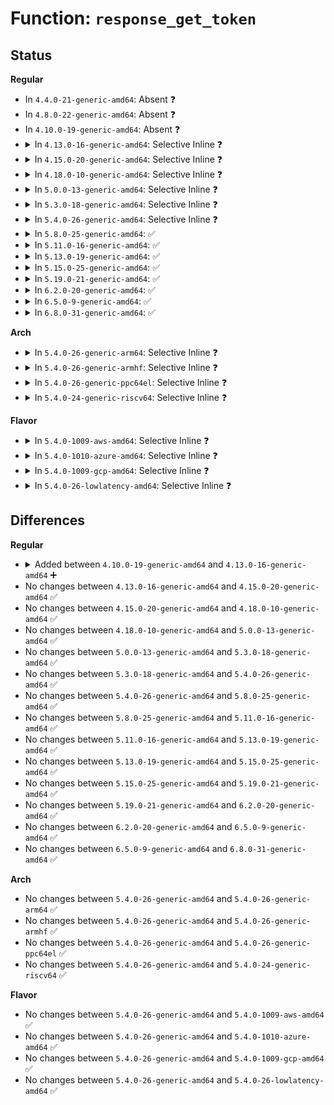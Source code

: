 # Function: <code>response_get_token</code>

## Status
<b>Regular</b>
<ul>
<li>
In <code>4.4.0-21-generic-amd64</code>: Absent ❓
</li>
<li>
In <code>4.8.0-22-generic-amd64</code>: Absent ❓
</li>
<li>
In <code>4.10.0-19-generic-amd64</code>: Absent ❓
</li>
<li>
<details>
<summary>In <code>4.13.0-16-generic-amd64</code>: Selective Inline ❓</summary>

```c
const struct opal_resp_tok * response_get_token(const struct parsed_resp * resp, int n)
```

```json
{
  "name": "response_get_token",
  "collision_type": "Unique Static",
  "inline_type": "Selective",
  "funcs": [
    {
      "addr": 18446744071583412288,
      "name": "response_get_token",
      "external": false,
      "loc": "block/sed-opal.c:675",
      "file": "block/sed-opal.c",
      "inline": "not declared, inlined",
      "caller_inline": [],
      "caller_func": [
        "block/sed-opal.c:parse_and_check_status",
        "block/sed-opal.c:parse_and_check_status",
        "block/sed-opal.c:parse_and_check_status"
      ]
    }
  ],
  "symbols": [
    {
      "addr": 18446744071583412288,
      "name": "response_get_token",
      "section": ".text",
      "bind": "STB_LOCAL",
      "size": 121
    }
  ]
}
```
</details>
</li>
<li>
<details>
<summary>In <code>4.15.0-20-generic-amd64</code>: Selective Inline ❓</summary>

```c
const struct opal_resp_tok * response_get_token(const struct parsed_resp * resp, int n)
```

```json
{
  "name": "response_get_token",
  "collision_type": "Unique Static",
  "inline_type": "Selective",
  "funcs": [
    {
      "addr": 18446744071583591952,
      "name": "response_get_token",
      "external": false,
      "loc": "block/sed-opal.c:687",
      "file": "block/sed-opal.c",
      "inline": "not declared, inlined",
      "caller_inline": [],
      "caller_func": [
        "block/sed-opal.c:parse_and_check_status",
        "block/sed-opal.c:parse_and_check_status",
        "block/sed-opal.c:parse_and_check_status"
      ]
    }
  ],
  "symbols": [
    {
      "addr": 18446744071583591952,
      "name": "response_get_token",
      "section": ".text",
      "bind": "STB_LOCAL",
      "size": 121
    }
  ]
}
```
</details>
</li>
<li>
<details>
<summary>In <code>4.18.0-10-generic-amd64</code>: Selective Inline ❓</summary>

```c
const struct opal_resp_tok * response_get_token(const struct parsed_resp * resp, int n)
```

```json
{
  "name": "response_get_token",
  "collision_type": "Unique Static",
  "inline_type": "Selective",
  "funcs": [
    {
      "addr": 18446744071583808864,
      "name": "response_get_token",
      "external": false,
      "loc": "block/sed-opal.c:684",
      "file": "block/sed-opal.c",
      "inline": "not declared, inlined",
      "caller_inline": [],
      "caller_func": [
        "block/sed-opal.c:parse_and_check_status",
        "block/sed-opal.c:parse_and_check_status",
        "block/sed-opal.c:parse_and_check_status"
      ]
    }
  ],
  "symbols": [
    {
      "addr": 18446744071583808864,
      "name": "response_get_token",
      "section": ".text",
      "bind": "STB_LOCAL",
      "size": 123
    }
  ]
}
```
</details>
</li>
<li>
<details>
<summary>In <code>5.0.0-13-generic-amd64</code>: Selective Inline ❓</summary>

```c
const struct opal_resp_tok * response_get_token(const struct parsed_resp * resp, int n)
```

```json
{
  "name": "response_get_token",
  "collision_type": "Unique Static",
  "inline_type": "Selective",
  "funcs": [
    {
      "addr": 18446744071583891744,
      "name": "response_get_token",
      "external": false,
      "loc": "block/sed-opal.c:684",
      "file": "block/sed-opal.c",
      "inline": "not declared, inlined",
      "caller_inline": [],
      "caller_func": [
        "block/sed-opal.c:parse_and_check_status",
        "block/sed-opal.c:parse_and_check_status",
        "block/sed-opal.c:parse_and_check_status"
      ]
    }
  ],
  "symbols": [
    {
      "addr": 18446744071583891744,
      "name": "response_get_token",
      "section": ".text",
      "bind": "STB_LOCAL",
      "size": 123
    }
  ]
}
```
</details>
</li>
<li>
<details>
<summary>In <code>5.3.0-18-generic-amd64</code>: Selective Inline ❓</summary>

```c
const struct opal_resp_tok * response_get_token(const struct parsed_resp * resp, int n)
```

```json
{
  "name": "response_get_token",
  "collision_type": "Unique Static",
  "inline_type": "Selective",
  "funcs": [
    {
      "addr": 18446744071584082192,
      "name": "response_get_token",
      "external": false,
      "loc": "block/sed-opal.c:726",
      "file": "block/sed-opal.c",
      "inline": "not declared, inlined",
      "caller_inline": [],
      "caller_func": [
        "block/sed-opal.c:parse_and_check_status",
        "block/sed-opal.c:parse_and_check_status",
        "block/sed-opal.c:parse_and_check_status",
        "block/sed-opal.c:response_get_u64"
      ]
    }
  ],
  "symbols": [
    {
      "addr": 18446744071584082192,
      "name": "response_get_token",
      "section": ".text",
      "bind": "STB_LOCAL",
      "size": 156
    }
  ]
}
```
</details>
</li>
<li>
<details>
<summary>In <code>5.4.0-26-generic-amd64</code>: Selective Inline ❓</summary>

```c
const struct opal_resp_tok * response_get_token(const struct parsed_resp * resp, int n)
```

```json
{
  "name": "response_get_token",
  "collision_type": "Unique Static",
  "inline_type": "Selective",
  "funcs": [
    {
      "addr": 18446744071584204896,
      "name": "response_get_token",
      "external": false,
      "loc": "block/sed-opal.c:728",
      "file": "block/sed-opal.c",
      "inline": "not declared, inlined",
      "caller_inline": [],
      "caller_func": [
        "block/sed-opal.c:parse_and_check_status",
        "block/sed-opal.c:parse_and_check_status",
        "block/sed-opal.c:parse_and_check_status",
        "block/sed-opal.c:response_get_u64"
      ]
    }
  ],
  "symbols": [
    {
      "addr": 18446744071584204896,
      "name": "response_get_token",
      "section": ".text",
      "bind": "STB_LOCAL",
      "size": 156
    }
  ]
}
```
</details>
</li>
<li>
<details>
<summary>In <code>5.8.0-25-generic-amd64</code>: ✅</summary>

```c
const struct opal_resp_tok * response_get_token(const struct parsed_resp * resp, int n)
```

```json
{
  "name": "response_get_token",
  "collision_type": "Unique Static",
  "inline_type": "No",
  "funcs": [
    {
      "addr": 18446744071584597696,
      "name": "response_get_token",
      "external": false,
      "loc": "block/sed-opal.c:730",
      "file": "block/sed-opal.c",
      "inline": "seen, unknown",
      "caller_inline": [],
      "caller_func": [
        "block/sed-opal.c:response_status",
        "block/sed-opal.c:response_status",
        "block/sed-opal.c:response_status",
        "block/sed-opal.c:response_get_u64",
        "block/sed-opal.c:response_get_string"
      ]
    }
  ],
  "symbols": [
    {
      "addr": 18446744071584597696,
      "name": "response_get_token",
      "section": ".text",
      "bind": "STB_LOCAL",
      "size": 156
    }
  ]
}
```
</details>
</li>
<li>
<details>
<summary>In <code>5.11.0-16-generic-amd64</code>: ✅</summary>

```c
const struct opal_resp_tok * response_get_token(const struct parsed_resp * resp, int n)
```

```json
{
  "name": "response_get_token",
  "collision_type": "Unique Static",
  "inline_type": "No",
  "funcs": [
    {
      "addr": 18446744071584716544,
      "name": "response_get_token",
      "external": false,
      "loc": "block/sed-opal.c:730",
      "file": "block/sed-opal.c",
      "inline": "seen, unknown",
      "caller_inline": [],
      "caller_func": [
        "block/sed-opal.c:response_status",
        "block/sed-opal.c:response_status",
        "block/sed-opal.c:response_status",
        "block/sed-opal.c:response_get_u64",
        "block/sed-opal.c:response_get_string"
      ]
    }
  ],
  "symbols": [
    {
      "addr": 18446744071584716544,
      "name": "response_get_token",
      "section": ".text",
      "bind": "STB_LOCAL",
      "size": 156
    }
  ]
}
```
</details>
</li>
<li>
<details>
<summary>In <code>5.13.0-19-generic-amd64</code>: ✅</summary>

```c
const struct opal_resp_tok * response_get_token(const struct parsed_resp * resp, int n)
```

```json
{
  "name": "response_get_token",
  "collision_type": "Unique Static",
  "inline_type": "No",
  "funcs": [
    {
      "addr": 18446744071584744528,
      "name": "response_get_token",
      "external": false,
      "loc": "block/sed-opal.c:730",
      "file": "block/sed-opal.c",
      "inline": "seen, unknown",
      "caller_inline": [],
      "caller_func": [
        "block/sed-opal.c:parse_and_check_status",
        "block/sed-opal.c:parse_and_check_status",
        "block/sed-opal.c:parse_and_check_status",
        "block/sed-opal.c:response_get_u64",
        "block/sed-opal.c:response_get_string"
      ]
    }
  ],
  "symbols": [
    {
      "addr": 18446744071584744528,
      "name": "response_get_token",
      "section": ".text",
      "bind": "STB_LOCAL",
      "size": 156
    }
  ]
}
```
</details>
</li>
<li>
<details>
<summary>In <code>5.15.0-25-generic-amd64</code>: ✅</summary>

```c
const struct opal_resp_tok * response_get_token(const struct parsed_resp * resp, int n)
```

```json
{
  "name": "response_get_token",
  "collision_type": "Unique Static",
  "inline_type": "No",
  "funcs": [
    {
      "addr": 18446744071585172592,
      "name": "response_get_token",
      "external": false,
      "loc": "block/sed-opal.c:730",
      "file": "block/sed-opal.c",
      "inline": "seen, unknown",
      "caller_inline": [],
      "caller_func": [
        "block/sed-opal.c:parse_and_check_status",
        "block/sed-opal.c:parse_and_check_status",
        "block/sed-opal.c:parse_and_check_status",
        "block/sed-opal.c:response_get_u64",
        "block/sed-opal.c:response_get_string"
      ]
    }
  ],
  "symbols": [
    {
      "addr": 18446744071585172592,
      "name": "response_get_token",
      "section": ".text",
      "bind": "STB_LOCAL",
      "size": 147
    }
  ]
}
```
</details>
</li>
<li>
<details>
<summary>In <code>5.19.0-21-generic-amd64</code>: ✅</summary>

```c
const struct opal_resp_tok * response_get_token(const struct parsed_resp * resp, int n)
```

```json
{
  "name": "response_get_token",
  "collision_type": "Unique Static",
  "inline_type": "No",
  "funcs": [
    {
      "addr": 18446744071585909328,
      "name": "response_get_token",
      "external": false,
      "loc": "block/sed-opal.c:730",
      "file": "block/sed-opal.c",
      "inline": "seen, unknown",
      "caller_inline": [],
      "caller_func": [
        "block/sed-opal.c:parse_and_check_status",
        "block/sed-opal.c:parse_and_check_status",
        "block/sed-opal.c:parse_and_check_status",
        "block/sed-opal.c:response_get_u64",
        "block/sed-opal.c:response_get_string"
      ]
    }
  ],
  "symbols": [
    {
      "addr": 18446744071585909328,
      "name": "response_get_token",
      "section": ".text",
      "bind": "STB_LOCAL",
      "size": 150
    }
  ]
}
```
</details>
</li>
<li>
<details>
<summary>In <code>6.2.0-20-generic-amd64</code>: ✅</summary>

```c
const struct opal_resp_tok * response_get_token(const struct parsed_resp * resp, int n)
```

```json
{
  "name": "response_get_token",
  "collision_type": "Unique Static",
  "inline_type": "No",
  "funcs": [
    {
      "addr": 18446744071586698416,
      "name": "response_get_token",
      "external": false,
      "loc": "block/sed-opal.c:770",
      "file": "block/sed-opal.c",
      "inline": "seen, unknown",
      "caller_inline": [],
      "caller_func": [
        "block/sed-opal.c:parse_and_check_status",
        "block/sed-opal.c:parse_and_check_status",
        "block/sed-opal.c:parse_and_check_status",
        "block/sed-opal.c:response_get_u64",
        "block/sed-opal.c:response_get_string"
      ]
    }
  ],
  "symbols": [
    {
      "addr": 18446744071586698416,
      "name": "response_get_token",
      "section": ".text",
      "bind": "STB_LOCAL",
      "size": 150
    }
  ]
}
```
</details>
</li>
<li>
<details>
<summary>In <code>6.5.0-9-generic-amd64</code>: ✅</summary>

```c
const struct opal_resp_tok * response_get_token(const struct parsed_resp * resp, int n)
```

```json
{
  "name": "response_get_token",
  "collision_type": "Unique Static",
  "inline_type": "No",
  "funcs": [
    {
      "addr": 18446744071586959136,
      "name": "response_get_token",
      "external": false,
      "loc": "block/sed-opal.c:778",
      "file": "block/sed-opal.c",
      "inline": "seen, unknown",
      "caller_inline": [],
      "caller_func": [
        "block/sed-opal.c:response_get_column",
        "block/sed-opal.c:response_get_column",
        "block/sed-opal.c:parse_and_check_status",
        "block/sed-opal.c:parse_and_check_status",
        "block/sed-opal.c:parse_and_check_status",
        "block/sed-opal.c:response_get_u64",
        "block/sed-opal.c:response_get_string"
      ]
    }
  ],
  "symbols": [
    {
      "addr": 18446744071586959136,
      "name": "response_get_token",
      "section": ".text",
      "bind": "STB_LOCAL",
      "size": 201
    }
  ]
}
```
</details>
</li>
<li>
<details>
<summary>In <code>6.8.0-31-generic-amd64</code>: ✅</summary>

```c
const struct opal_resp_tok * response_get_token(const struct parsed_resp * resp, int n)
```

```json
{
  "name": "response_get_token",
  "collision_type": "Unique Static",
  "inline_type": "No",
  "funcs": [
    {
      "addr": 18446744071587239392,
      "name": "response_get_token",
      "external": false,
      "loc": "block/sed-opal.c:891",
      "file": "block/sed-opal.c",
      "inline": "seen, unknown",
      "caller_inline": [],
      "caller_func": [
        "block/sed-opal.c:response_get_column",
        "block/sed-opal.c:response_get_column",
        "block/sed-opal.c:parse_and_check_status",
        "block/sed-opal.c:parse_and_check_status",
        "block/sed-opal.c:parse_and_check_status",
        "block/sed-opal.c:response_get_u64",
        "block/sed-opal.c:response_get_string"
      ]
    }
  ],
  "symbols": [
    {
      "addr": 18446744071587239392,
      "name": "response_get_token",
      "section": ".text",
      "bind": "STB_LOCAL",
      "size": 201
    }
  ]
}
```
</details>
</li>
</ul>
<b>Arch</b>
<ul>
<li>
<details>
<summary>In <code>5.4.0-26-generic-arm64</code>: Selective Inline ❓</summary>

```c
const struct opal_resp_tok * response_get_token(const struct parsed_resp * resp, int n)
```

```json
{
  "name": "response_get_token",
  "collision_type": "Unique Static",
  "inline_type": "Selective",
  "funcs": [
    {
      "addr": 18446603336496075560,
      "name": "response_get_token",
      "external": false,
      "loc": "block/sed-opal.c:728",
      "file": "block/sed-opal.c",
      "inline": "not declared, inlined",
      "caller_inline": [],
      "caller_func": [
        "block/sed-opal.c:parse_and_check_status",
        "block/sed-opal.c:parse_and_check_status",
        "block/sed-opal.c:parse_and_check_status",
        "block/sed-opal.c:response_get_u64"
      ]
    }
  ],
  "symbols": [
    {
      "addr": 18446603336496075560,
      "name": "response_get_token",
      "section": ".text",
      "bind": "STB_LOCAL",
      "size": 236
    }
  ]
}
```
</details>
</li>
<li>
<details>
<summary>In <code>5.4.0-26-generic-armhf</code>: Selective Inline ❓</summary>

```c
const struct opal_resp_tok * response_get_token(const struct parsed_resp * resp, int n)
```

```json
{
  "name": "response_get_token",
  "collision_type": "Unique Static",
  "inline_type": "Selective",
  "funcs": [
    {
      "addr": 3229404560,
      "name": "response_get_token",
      "external": false,
      "loc": "block/sed-opal.c:728",
      "file": "block/sed-opal.c",
      "inline": "not declared, inlined",
      "caller_inline": [],
      "caller_func": [
        "block/sed-opal.c:parse_and_check_status",
        "block/sed-opal.c:parse_and_check_status",
        "block/sed-opal.c:parse_and_check_status",
        "block/sed-opal.c:response_get_u64"
      ]
    }
  ],
  "symbols": [
    {
      "addr": 3229404560,
      "name": "response_get_token",
      "section": ".text",
      "bind": "STB_LOCAL",
      "size": 232
    }
  ]
}
```
</details>
</li>
<li>
<details>
<summary>In <code>5.4.0-26-generic-ppc64el</code>: Selective Inline ❓</summary>

```c
const struct opal_resp_tok * response_get_token(const struct parsed_resp * resp, int n)
```

```json
{
  "name": "response_get_token",
  "collision_type": "Unique Static",
  "inline_type": "Selective",
  "funcs": [
    {
      "addr": 13835058055290314752,
      "name": "response_get_token",
      "external": false,
      "loc": "block/sed-opal.c:728",
      "file": "block/sed-opal.c",
      "inline": "not declared, inlined",
      "caller_inline": [],
      "caller_func": [
        "block/sed-opal.c:parse_and_check_status",
        "block/sed-opal.c:parse_and_check_status",
        "block/sed-opal.c:parse_and_check_status",
        "block/sed-opal.c:response_get_u64"
      ]
    }
  ],
  "symbols": [
    {
      "addr": 13835058055290314752,
      "name": "response_get_token",
      "section": ".text",
      "bind": "STB_LOCAL",
      "size": 288
    }
  ]
}
```
</details>
</li>
<li>
<details>
<summary>In <code>5.4.0-24-generic-riscv64</code>: Selective Inline ❓</summary>

```c
const struct opal_resp_tok * response_get_token(const struct parsed_resp * resp, int n)
```

```json
{
  "name": "response_get_token",
  "collision_type": "Unique Static",
  "inline_type": "Selective",
  "funcs": [
    {
      "addr": 18446743936275146130,
      "name": "response_get_token",
      "external": false,
      "loc": "block/sed-opal.c:728",
      "file": "block/sed-opal.c",
      "inline": "not declared, inlined",
      "caller_inline": [],
      "caller_func": [
        "block/sed-opal.c:parse_and_check_status",
        "block/sed-opal.c:parse_and_check_status",
        "block/sed-opal.c:parse_and_check_status",
        "block/sed-opal.c:response_get_u64"
      ]
    }
  ],
  "symbols": [
    {
      "addr": 18446743936275146130,
      "name": "response_get_token",
      "section": ".text",
      "bind": "STB_LOCAL",
      "size": 196
    }
  ]
}
```
</details>
</li>
</ul>
<b>Flavor</b>
<ul>
<li>
<details>
<summary>In <code>5.4.0-1009-aws-amd64</code>: Selective Inline ❓</summary>

```c
const struct opal_resp_tok * response_get_token(const struct parsed_resp * resp, int n)
```

```json
{
  "name": "response_get_token",
  "collision_type": "Unique Static",
  "inline_type": "Selective",
  "funcs": [
    {
      "addr": 18446744071584173632,
      "name": "response_get_token",
      "external": false,
      "loc": "block/sed-opal.c:728",
      "file": "block/sed-opal.c",
      "inline": "not declared, inlined",
      "caller_inline": [],
      "caller_func": [
        "block/sed-opal.c:parse_and_check_status",
        "block/sed-opal.c:parse_and_check_status",
        "block/sed-opal.c:parse_and_check_status",
        "block/sed-opal.c:response_get_u64"
      ]
    }
  ],
  "symbols": [
    {
      "addr": 18446744071584173632,
      "name": "response_get_token",
      "section": ".text",
      "bind": "STB_LOCAL",
      "size": 156
    }
  ]
}
```
</details>
</li>
<li>
<details>
<summary>In <code>5.4.0-1010-azure-amd64</code>: Selective Inline ❓</summary>

```c
const struct opal_resp_tok * response_get_token(const struct parsed_resp * resp, int n)
```

```json
{
  "name": "response_get_token",
  "collision_type": "Unique Static",
  "inline_type": "Selective",
  "funcs": [
    {
      "addr": 18446744071584108880,
      "name": "response_get_token",
      "external": false,
      "loc": "block/sed-opal.c:728",
      "file": "block/sed-opal.c",
      "inline": "not declared, inlined",
      "caller_inline": [],
      "caller_func": [
        "block/sed-opal.c:parse_and_check_status",
        "block/sed-opal.c:parse_and_check_status",
        "block/sed-opal.c:parse_and_check_status",
        "block/sed-opal.c:response_get_u64"
      ]
    }
  ],
  "symbols": [
    {
      "addr": 18446744071584108880,
      "name": "response_get_token",
      "section": ".text",
      "bind": "STB_LOCAL",
      "size": 156
    }
  ]
}
```
</details>
</li>
<li>
<details>
<summary>In <code>5.4.0-1009-gcp-amd64</code>: Selective Inline ❓</summary>

```c
const struct opal_resp_tok * response_get_token(const struct parsed_resp * resp, int n)
```

```json
{
  "name": "response_get_token",
  "collision_type": "Unique Static",
  "inline_type": "Selective",
  "funcs": [
    {
      "addr": 18446744071584157392,
      "name": "response_get_token",
      "external": false,
      "loc": "block/sed-opal.c:728",
      "file": "block/sed-opal.c",
      "inline": "not declared, inlined",
      "caller_inline": [],
      "caller_func": [
        "block/sed-opal.c:parse_and_check_status",
        "block/sed-opal.c:parse_and_check_status",
        "block/sed-opal.c:parse_and_check_status",
        "block/sed-opal.c:response_get_u64"
      ]
    }
  ],
  "symbols": [
    {
      "addr": 18446744071584157392,
      "name": "response_get_token",
      "section": ".text",
      "bind": "STB_LOCAL",
      "size": 156
    }
  ]
}
```
</details>
</li>
<li>
<details>
<summary>In <code>5.4.0-26-lowlatency-amd64</code>: Selective Inline ❓</summary>

```c
const struct opal_resp_tok * response_get_token(const struct parsed_resp * resp, int n)
```

```json
{
  "name": "response_get_token",
  "collision_type": "Unique Static",
  "inline_type": "Selective",
  "funcs": [
    {
      "addr": 18446744071584261776,
      "name": "response_get_token",
      "external": false,
      "loc": "block/sed-opal.c:728",
      "file": "block/sed-opal.c",
      "inline": "not declared, inlined",
      "caller_inline": [],
      "caller_func": [
        "block/sed-opal.c:parse_and_check_status",
        "block/sed-opal.c:parse_and_check_status",
        "block/sed-opal.c:parse_and_check_status",
        "block/sed-opal.c:response_get_u64"
      ]
    }
  ],
  "symbols": [
    {
      "addr": 18446744071584261776,
      "name": "response_get_token",
      "section": ".text",
      "bind": "STB_LOCAL",
      "size": 156
    }
  ]
}
```
</details>
</li>
</ul>

## Differences
<b>Regular</b>
<ul>
<li>
<details>
<summary>Added between <code>4.10.0-19-generic-amd64</code> and <code>4.13.0-16-generic-amd64</code> ➕</summary>

```c
const struct opal_resp_tok * response_get_token(const struct parsed_resp * resp, int n)
```
</details>
</li>
<li>
No changes between <code>4.13.0-16-generic-amd64</code> and <code>4.15.0-20-generic-amd64</code> ✅
</li>
<li>
No changes between <code>4.15.0-20-generic-amd64</code> and <code>4.18.0-10-generic-amd64</code> ✅
</li>
<li>
No changes between <code>4.18.0-10-generic-amd64</code> and <code>5.0.0-13-generic-amd64</code> ✅
</li>
<li>
No changes between <code>5.0.0-13-generic-amd64</code> and <code>5.3.0-18-generic-amd64</code> ✅
</li>
<li>
No changes between <code>5.3.0-18-generic-amd64</code> and <code>5.4.0-26-generic-amd64</code> ✅
</li>
<li>
No changes between <code>5.4.0-26-generic-amd64</code> and <code>5.8.0-25-generic-amd64</code> ✅
</li>
<li>
No changes between <code>5.8.0-25-generic-amd64</code> and <code>5.11.0-16-generic-amd64</code> ✅
</li>
<li>
No changes between <code>5.11.0-16-generic-amd64</code> and <code>5.13.0-19-generic-amd64</code> ✅
</li>
<li>
No changes between <code>5.13.0-19-generic-amd64</code> and <code>5.15.0-25-generic-amd64</code> ✅
</li>
<li>
No changes between <code>5.15.0-25-generic-amd64</code> and <code>5.19.0-21-generic-amd64</code> ✅
</li>
<li>
No changes between <code>5.19.0-21-generic-amd64</code> and <code>6.2.0-20-generic-amd64</code> ✅
</li>
<li>
No changes between <code>6.2.0-20-generic-amd64</code> and <code>6.5.0-9-generic-amd64</code> ✅
</li>
<li>
No changes between <code>6.5.0-9-generic-amd64</code> and <code>6.8.0-31-generic-amd64</code> ✅
</li>
</ul>
<b>Arch</b>
<ul>
<li>
No changes between <code>5.4.0-26-generic-amd64</code> and <code>5.4.0-26-generic-arm64</code> ✅
</li>
<li>
No changes between <code>5.4.0-26-generic-amd64</code> and <code>5.4.0-26-generic-armhf</code> ✅
</li>
<li>
No changes between <code>5.4.0-26-generic-amd64</code> and <code>5.4.0-26-generic-ppc64el</code> ✅
</li>
<li>
No changes between <code>5.4.0-26-generic-amd64</code> and <code>5.4.0-24-generic-riscv64</code> ✅
</li>
</ul>
<b>Flavor</b>
<ul>
<li>
No changes between <code>5.4.0-26-generic-amd64</code> and <code>5.4.0-1009-aws-amd64</code> ✅
</li>
<li>
No changes between <code>5.4.0-26-generic-amd64</code> and <code>5.4.0-1010-azure-amd64</code> ✅
</li>
<li>
No changes between <code>5.4.0-26-generic-amd64</code> and <code>5.4.0-1009-gcp-amd64</code> ✅
</li>
<li>
No changes between <code>5.4.0-26-generic-amd64</code> and <code>5.4.0-26-lowlatency-amd64</code> ✅
</li>
</ul>
